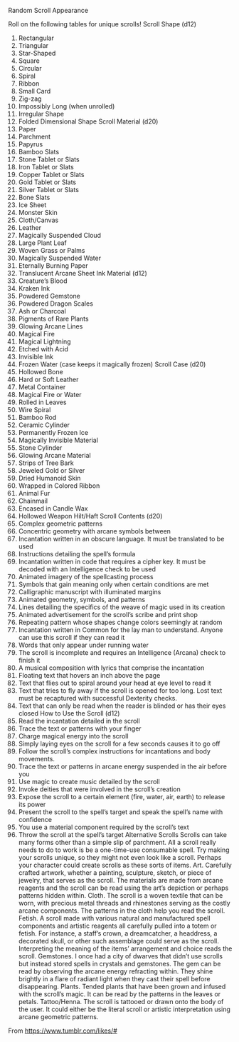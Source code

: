 Random Scroll Appearance

Roll on the following tables for unique scrolls!
Scroll Shape (d12)
1. Rectangular
2. Triangular
3. Star-Shaped
4. Square
5. Circular
6. Spiral
7. Ribbon
8. Small Card
9. Zig-zag
10. Impossibly Long (when unrolled)
11. Irregular Shape
12. Folded Dimensional Shape
Scroll Material (d20)
1. Paper
2. Parchment
3. Papyrus
4. Bamboo Slats
5. Stone Tablet or Slats
6. Iron Tablet or Slats
7. Copper Tablet or Slats
8. Gold Tablet or Slats
9. Silver Tablet or Slats
10. Bone Slats
11. Ice Sheet
12. Monster Skin
13. Cloth/Canvas
14. Leather
15. Magically Suspended Cloud
16. Large Plant Leaf
17. Woven Grass or Palms
18. Magically Suspended Water
19. Eternally Burning Paper
20. Translucent Arcane Sheet
Ink Material (d12)
1. Creature’s Blood
2. Kraken Ink
3. Powdered Gemstone
4. Powdered Dragon Scales
5. Ash or Charcoal
6. Pigments of Rare Plants
7. Glowing Arcane Lines
8. Magical Fire
9. Magical Lightning
10. Etched with Acid
11. Invisible Ink
12. Frozen Water (case keeps it magically frozen)
Scroll Case (d20)
1. Hollowed Bone
2. Hard or Soft Leather
3. Metal Container
4. Magical Fire or Water
5. Rolled in Leaves
6. Wire Spiral
7. Bamboo Rod
8. Ceramic Cylinder
9. Permanently Frozen Ice
10. Magically Invisible Material
11. Stone Cylinder
12. Glowing Arcane Material
13. Strips of Tree Bark
14. Jeweled Gold or Silver
15. Dried Humanoid Skin
16. Wrapped in Colored Ribbon
17. Animal Fur
18. Chainmail
19. Encased in Candle Wax
20. Hollowed Weapon Hilt/Haft
Scroll Contents (d20)
1. Complex geometric patterns
2. Concentric geometry with arcane symbols between
3. Incantation written in an obscure language. It must be translated to be used
4. Instructions detailing the spell’s formula
5. Incantation written in code that requires a cipher key. It must be decoded with an Intelligence check to be used
6. Animated imagery of the spellcasting process
7. Symbols that gain meaning only when certain conditions are met
8. Calligraphic manuscript with illuminated margins
9. Animated geometry, symbols, and patterns
10. Lines detailing the specifics of the weave of magic used in its creation
11. Animated advertisement for the scroll’s scribe and print shop
12. Repeating pattern whose shapes change colors seemingly at random
13. Incantation written in Common for the lay man to understand. Anyone can use this scroll if they can read it
14. Words that only appear under running water
15. The scroll is incomplete and requires an Intelligence (Arcana) check to finish it
16. A musical composition with lyrics that comprise the incantation
17. Floating text that hovers an inch above the page
18. Text that flies out to spiral around your head at eye level to read it
19. Text that tries to fly away if the scroll is opened for too long. Lost text must be recaptured with successful Dexterity checks.
20. Text that can only be read when the reader is blinded or has their eyes closed
How to Use the Scroll (d12)
1. Read the incantation detailed in the scroll
2. Trace the text or patterns with your finger
3. Charge magical energy into the scroll
4. Simply laying eyes on the scroll for a few seconds causes it to go off
5. Follow the scroll’s complex instructions for incantations and body movements.
6. Trace the text or patterns in arcane energy suspended in the air before you
7. Use magic to create music detailed by the scroll
8. Invoke deities that were involved in the scroll’s creation
9. Expose the scroll to a certain element (fire, water, air, earth) to release its power
10. Present the scroll to the spell’s target and speak the spell’s name with confidence
11. You use a material component required by the scroll’s text
12. Throw the scroll at the spell’s target
Alternative Scrolls
Scrolls can take many forms other than a simple slip of parchment. All a scroll really needs to do to work is be a one-time-use consumable spell. Try making your scrolls unique, so they might not even look like a scroll. Perhaps your character could create scrolls as these sorts of items.
Art. Carefully crafted artwork, whether a painting, sculpture, sketch, or piece of jewelry, that serves as the scroll. The materials are made from arcane reagents and the scroll can be read using the art’s depiction or perhaps patterns hidden within.
Cloth. The scroll is a woven textile that can be worn, with precious metal threads and rhinestones serving as the costly arcane components. The patterns in the cloth help you read the scroll.
Fetish. A scroll made with various natural and manufactured spell components and artistic reagents all carefully pulled into a totem or fetish. For instance, a staff’s crown, a dreamcatcher, a headdress, a decorated skull, or other such assemblage could serve as the scroll. Interpreting the meaning of the items’ arrangement and choice reads the scroll.
Gemstones. I once had a city of dwarves that didn’t use scrolls but instead stored spells in crystals and gemstones. The gem can be read by observing the arcane energy refracting within. They shine brightly in a flare of radiant light when they cast their spell before disappearing.
Plants. Tended plants that have been grown and infused with the scroll’s magic. It can be read by the patterns in the leaves or petals.
Tattoo/Henna. The scroll is tattooed or drawn onto the body of the user. It could either be the literal scroll or artistic interpretation using arcane geometric patterns.

From <https://www.tumblr.com/likes/#> 

